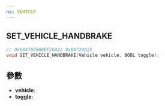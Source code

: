 ```yaml
---
ns: VEHICLE
---
```

## SET_VEHICLE_HANDBRAKE

```c
// 0x684785568EF26A22 0xBA729A25
void SET_VEHICLE_HANDBRAKE(Vehicle vehicle, BOOL toggle);
```


## 參數
* **vehicle**: 
* **toggle**: 

